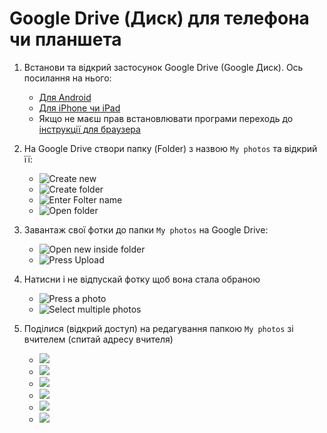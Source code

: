 # Google Drive (Диск) для телефона чи планшета

1. Встанови та відкрий застосунок Google Drive (Google Диск). Ось посилання на нього:
    - [Для Android](https://play.google.com/store/apps/details?id=com.google.android.apps.docs&pcampaignid=web_share)
    - [Для iPhone чи iPad](https://apps.apple.com/us/app/google-drive/id507874739)
    - Якщо не маєш прав встановлювати програми переходь до [інструкції для браузера](./web.md)
2. На Google Drive створи папку (Folder) з назвою `My photos` та відкрий її:
    - ![Create new](./Google-Drive-Android/Create%20new.png)
    - ![Create folder](./Google-Drive-Android/create%20folder.png)
    - ![Enter Folter name](./Google-Drive-Android/Enter%20new%20folder%20name.png)
    - ![Open folder](./Google-Drive-Android/Open%20folder.png)

3. Завантаж свої фотки до папки `My photos` на Google Drive:
    - ![Open new inside folder](./Google-Drive-Android/Inside%20folder%20new.png)
    - ![Press Upload](./Google-Drive-Android/new%20upload.png)

4. Натисни і не відпускай фотку щоб вона стала обраною
    - ![Press a photo](./Google-Drive-Android/select%20recent.png)
    - ![Select multiple photos](./Google-Drive-Android/multiple%20files%20selected.png)
    
5. Поділися (відкрий доступ) на редагування папкою `My photos` зі вчителем (спитай адресу вчителя)
    - ![](./Google-Drive-Android/folder%20context%20menu.png)
    - ![](./Google-Drive-Android/Folder%20share.png)
    - ![](./Google-Drive-Android/Enter%20email%20to%20share.png)
    - ![](./Google-Drive-Android/Select%20person%20from%20autocomplete.png)
    - ![](./Google-Drive-Android/Send%20editor%20invitation.png)
    - ![](./Google-Drive-Android/folder%20shared%20successfully.png)
    
